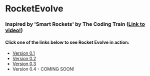 # RocketEvolve

### Inspired by 'Smart Rockets' by The Coding Train ([Link to video!](https://www.youtube.com/watch?v=bGz7mv2vD6g))

#### Click one of the links below to see Rocket Evolve in action:
* [Version 0.1](https://coffeecatrailway.github.io/RocketEvolve/v0.1/index.html)
* [Version 0.2](https://coffeecatrailway.github.io/RocketEvolve/v0.2/index.html)
* [Version 0.3](https://coffeecatrailway.github.io/RocketEvolve/v0.3/index.html)
* Version 0.4 - COMING SOON!
